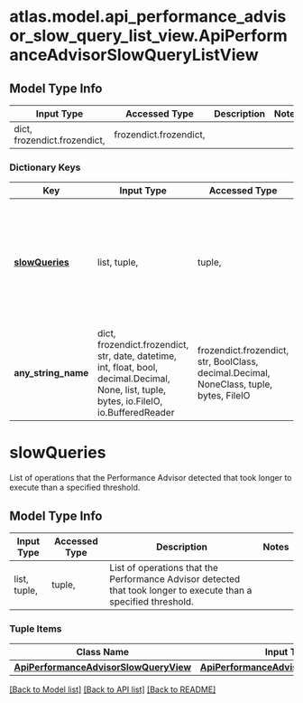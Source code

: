 # atlas.model.api_performance_advisor_slow_query_list_view.ApiPerformanceAdvisorSlowQueryListView

## Model Type Info
Input Type | Accessed Type | Description | Notes
------------ | ------------- | ------------- | -------------
dict, frozendict.frozendict,  | frozendict.frozendict,  |  | 

### Dictionary Keys
Key | Input Type | Accessed Type | Description | Notes
------------ | ------------- | ------------- | ------------- | -------------
**[slowQueries](#slowQueries)** | list, tuple,  | tuple,  | List of operations that the Performance Advisor detected that took longer to execute than a specified threshold. | [optional] 
**any_string_name** | dict, frozendict.frozendict, str, date, datetime, int, float, bool, decimal.Decimal, None, list, tuple, bytes, io.FileIO, io.BufferedReader | frozendict.frozendict, str, BoolClass, decimal.Decimal, NoneClass, tuple, bytes, FileIO | any string name can be used but the value must be the correct type | [optional]

# slowQueries

List of operations that the Performance Advisor detected that took longer to execute than a specified threshold.

## Model Type Info
Input Type | Accessed Type | Description | Notes
------------ | ------------- | ------------- | -------------
list, tuple,  | tuple,  | List of operations that the Performance Advisor detected that took longer to execute than a specified threshold. | 

### Tuple Items
Class Name | Input Type | Accessed Type | Description | Notes
------------- | ------------- | ------------- | ------------- | -------------
[**ApiPerformanceAdvisorSlowQueryView**](ApiPerformanceAdvisorSlowQueryView.md) | [**ApiPerformanceAdvisorSlowQueryView**](ApiPerformanceAdvisorSlowQueryView.md) | [**ApiPerformanceAdvisorSlowQueryView**](ApiPerformanceAdvisorSlowQueryView.md) |  | 

[[Back to Model list]](../../README.md#documentation-for-models) [[Back to API list]](../../README.md#documentation-for-api-endpoints) [[Back to README]](../../README.md)

